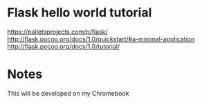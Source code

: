 # Flask hello world tutorial

https://palletsprojects.com/p/flask/
http://flask.pocoo.org/docs/1.0/quickstart/#a-minimal-application
http://flask.pocoo.org/docs/1.0/tutorial/

# Notes

This will be developed on my Chromebook
